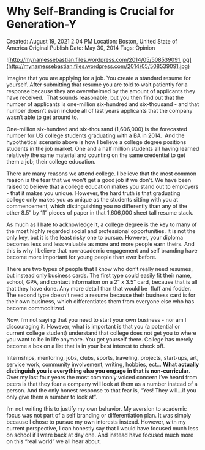 # Why Self-Branding is Crucial for Generation-Y

Created: August 19, 2021 2:04 PM
Location: Boston, United State of America
Original Publish Date: May 30, 2014
Tags: Opinion

![http://mynamessebastian.files.wordpress.com/2014/05/508539091.jpg](http://mynamessebastian.files.wordpress.com/2014/05/508539091.jpg)

Imagine that you are applying for a job. You create a standard resume for yourself. After submitting that resume you are told to wait patiently for a response because they are overwhelmed by the amount of applicants they have received.  That sounds reasonable, but you then find out that the number of applicants is one-million six-hundred and six-thousand - and that number doesn’t even include all of last years applicants that the company wasn’t able to get around to.

One-million six-hundred and six-thousand (1,606,000) is the forecasted number for US college students graduating with a BA in 2014.  And the hypothetical scenario above is how I believe a college degree positions students in the job market. One and a half million students all having learned relatively the same material and counting on the same credential to get them a job; their college education.

There are many reasons we attend college. I believe that the most common reason is the fear that we won't get a good job if we don’t. We have been raised to believe that a college education makes you stand out to employers - that it makes you unique. However, the hard truth is that graduating college only makes you as unique as the students sitting with you at commencement, which distinguishing you no differently than any of the other 8.5” by 11” pieces of paper in that 1,606,000 sheet tall resume stack.

As much as I hate to acknowledge it, a college degree is the key to many of the most highly regarded social and professional opportunities. It is not the only key, but it is the least risky one to pursue. However, your diploma becomes less and less valuable as more and more people earn theirs. And this is why I believe that non-academic engagement and self branding have become more important for young people than ever before.

There are two types of people that I know who don’t really need resumes, but instead only business cards. The first type could easily fit their name, school, GPA, and contact information on a 2” x 3.5” card, because that is all that they have done. Any more detail than that would be  fluff and fodder. The second type doesn’t need a resume because their business card is for their own business, which differentiates them from everyone else who has become commoditized.

Now, I’m not saying that you need to start your own business - nor am I discouraging it. However, what is important is that you (a potential or current college student) understand that college does not get you to where you want to be in life anymore. You get yourself there. College has merely become a box on a list that is in your best interest to check off.

Internships, mentoring, jobs, clubs, sports, traveling, projects, start-ups, art, service work, community involvement, writing, hobbies, ect… **What actually distinguish you is everything else you engage in that is non-curricular**. Over my last four years the most commonly voiced concern I’ve heard from peers is that they fear a company will look at them as a number instead of a person. And the only honest response to that fear is, “Yes! They will…if you only give them a number to look at”.

I’m not writing this to justify my own behavior. My aversion to academic focus was not part of a self branding or differentiation plan. It was simply because I chose to pursue my own interests instead. However, with my current perspective, I can honestly say that I would have focused much less on school if I were back at day one. And instead have focused much more on this “real world” we all hear about.